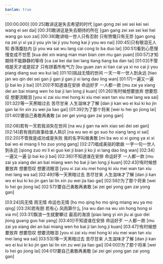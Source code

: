 ```yaml
---
banlam: true
---
```

[00:00.000]
[00:25]敢讲这是失去希望的时代 [gan gong zei xei sei kei sei wang ei sei dai]
[00:31]敢讲这是失去期待的所在 [gan gang zei xei sei kei hei wang go suo zai]
[00:38]敢讲咱一世人只有忍耐 只有愤慨只有无奈 [gan gong na zei yi xi ya ji you yin lai  ji you hong kai ji you wo nai]
[00:45]只有眼泪无人知 吞落腹肚内 [ji you wa sai wu lang cai  cong lo ba duo lai]
[00:51]看到心愿慢慢变成不甘愿 [kua dei xin wang man man bian cen mu gan yuan]
[00:57]才知期待不能静静的等待 [ca zai kei dai bei lang tiang tiang ba dan tai]
[01:03]不管咱是天才或是奴才 只有拼着所有气力 [bu guan zan xi tian cai ya xi no cai  ji you piang diang suo wu kui lai]
[01:10]挑战无情的世间 一天一年一世人到永远 [tiao jan wo qin dei sei gan  ji gan ji gan ji xi lang dao ling wan]
[01:17]一遍又一遍 [ji bai ko ji bai]
[01:20]!不知道谁在安排 命运好歹 一人都一款 [mu zai ya xiang dei an bai  miang wen ho bai  ji lan long ji kuan]
[01:26]!有时候想要放弃 想要怨叹 想要流眼泪 [you xi zai xiu mei hong ki  xiu mei wan tan  xiu mei lang wa sai]
[01:32]!等一天黑暗过去 苦尽甘来 人生滋味才了解 [dan ji kan wo ei kui ki  ko jin gan lai  lin xin zu wei jia liao gai]
[01:39]!为了那个将来 [wei lo hei go jiong lai]
[01:40]!要自己勇敢再勇敢 [ai zei gei yong gan zai yong gan]

[02:08]若有一天若我消失在世间 [na wu ji gan na win xiao sei dei sei gan]
[02:14]若有我的故事给谁人熟识 [na wu wo ei go suo ho xiang lang xi sai]
[02:20]不管我是成功或是失败 我的名字叫做勇敢 [mi ba wo xi xi gong ya xi xi bai  wo ei miang li ho zuo yong gang]
[02:27]唱成美丽的歌曲 一字一句一世人到永远 [qiong zuo mi li ei guo kei  ji bian ji ko ji xi lang dao ling wan]
[02:34]一遍又一遍 [ji bai ko ji bai]
[02:36]!不知道谁在安排 命运好歹 一人都一款 [mu zai ya xiang dei an bai  miang wen ho bai  ji lan long ji kuan]
[02:43]!有时候想要放弃 想要怨叹 想要流眼泪 [you xi zai xiu mei hong ki  xiu mei wan tan  xiu mei lang wa sai]
[02:49]!等一天黑暗过去 苦尽甘来 人生滋味才了解 [dan ji kan wo ei kui ki  ko jin gan lai  lin xin zu wei jia liao gai]
[02:56]!为了那个将来 [wei lo hei go jiong lai]
[02:57]!要自己勇敢再勇敢 [ai zei gei yong gan zai yong gan]

[03:24]风无情 雨无情 命运也无情 [ho mo qing  ho mo qing  miang wu ya mo qing]
[03:28]若有胆 若有心 风雨算什么 [na wu dan  na wu xin  hong hong si xia mi]
[03:31]飘浪一生就要攀过 最高的海浪 [piao lang yi xin jiu ai guo dei  jiong guang guo hai yang]
[03:40]!不知道谁在安排 命运好歹 一人都一款 [mu zai ya xiang dei an bai  miang wen ho bai  ji lan long ji kuan]
[03:47]!有时候想要放弃 想要怨叹 想要流眼泪 [you xi zai xiu mei hong ki  xiu mei wan tan  xiu mei lang wa sai]
[03:53]!等一天黑暗过去 苦尽甘来 人生滋味才了解 [dan ji kan wo ei kui ki  ko jin gan lai  lin xin zu wei jia liao gai]
[04:00]!为了那个将来 [wei lo hei go jiong lai]
[04:01]!要自己勇敢再勇敢 [ai zei gei yong gan zai yong gan]